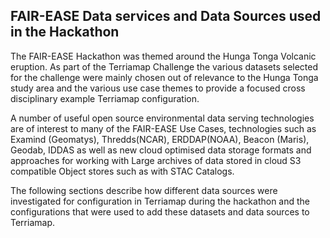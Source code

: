
## FAIR-EASE Data services and Data Sources used in the Hackathon

The FAIR-EASE Hackathon was themed around the Hunga Tonga Volcanic
eruption. As part of the Terriamap Challenge the various datasets
selected for the challenge were mainly chosen out of relevance to the
Hunga Tonga study area and the various use case themes to provide a
focused cross disciplinary example Terriamap configuration.

A number of useful open source environmental data serving technologies
are of interest to many of the FAIR-EASE Use Cases, technologies such as
Examind (Geomatys), Thredds(NCAR), ERDDAP(NOAA), Beacon (Maris), Geodab,
IDDAS as well as new cloud optimised data storage formats and approaches
for working with Large archives of data stored in cloud S3 compatible
Object stores such as with STAC Catalogs.

The following sections describe how different data sources were
investigated for configuration in Terriamap during the hackathon and the
configurations that were used to add these datasets and data sources to
Terriamap.
